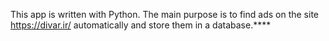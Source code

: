 
   

This app is written with Python.
The main purpose is to find ads on the site https://divar.ir/ automatically and store them in a database.****

